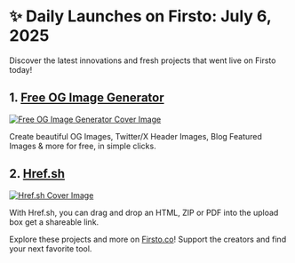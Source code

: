 # ✨ Daily Launches on Firsto: July 6, 2025

Discover the latest innovations and fresh projects that went live on Firsto today!

## 1. [Free OG Image Generator](https://firsto.co/projects/free-og-image-generator)

[![Free OG Image Generator Cover Image](https://607255gt6f.ufs.sh/f/ViZtN9dvJxPtmfsfBMbybK1ESgRsIAJlvfktXD83xrhC2eHc)](https://firsto.co/projects/free-og-image-generator)

 Create beautiful OG Images, Twitter/X Header Images, Blog Featured Images & more for free, in simple clicks.



## 2. [Href.sh](https://firsto.co/projects/href-sh)

[![Href.sh Cover Image](https://607255gt6f.ufs.sh/f/ViZtN9dvJxPtLg4dw2lnnRk7Eu2vj0DYiz8wbWQdBfIs65cH)](https://firsto.co/projects/href-sh)

 With Href.sh, you can drag and drop an HTML, ZIP or PDF into the upload box  get a shareable link.




Explore these projects and more on [Firsto.co](https://firsto.co)! Support the creators and find your next favorite tool.
